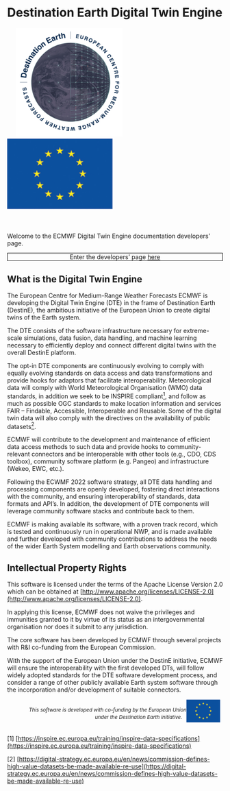 # Destination Earth Digital Twin Engine

<div>
<p style="float: left; margin: 0 20px 0 20px;">
    <img src="destination-earth-logo.png" alt="Destination Earth Logo" width="250"/>
</p>
<p style="padding: 15px 0 10px 0;">
</p>
<p style="float: middle; margin: 0 5px 0 0px;">
    <img src="eu-logo.png" alt="EU Logo" width="250"/>
</p>
</div>

<br />
<br />

<!-- <br />

<br /> -->

Welcome to the ECMWF Digital Twin Engine documentation developers’ page. 

<div style="text-align:center">
<div class="note", style="border: 1px solid black">
Enter the developers’ page <a href="./documentation">here </a>
</div>
</div>

## What is the Digital Twin Engine

The European Centre for Medium-Range Weather Forecasts ECMWF is developing the Digital Twin Engine (DTE) in the frame of Destination Earth (DestinE), the ambitious initiative of the European Union to create digital twins of the Earth system.  

The DTE consists of the software infrastructure necessary for extreme-scale simulations, data fusion, data handling, and machine learning necessary to efficiently deploy and connect different digital twins with the overall DestinE platform. 

The opt-in DTE components are continuously evolving to comply with equally evolving standards on data access and data transformations and provide hooks for adaptors that facilitate interoperability. Meteorological data will comply with World Meteorological Organisation (WMO) data standards, in addition we seek to be INSPIRE compliant[<sup>1</sup>](#1), and follow as much as possible OGC standards to make location information and services FAIR – Findable, Accessible, Interoperable and Reusable. Some of the digital twin data will also comply with the directives on the availability of public datasets[<sup>2</sup>](#2). 

ECMWF  will contribute to the development and maintenance of efficient data access methods to such data and provide hooks to community-relevant connectors and be interoperable with other tools (e.g., CDO, CDS toolbox), community software platform (e.g. Pangeo) and infrastructure (Wekeo, EWC, etc.).  

Following the ECWMF 2022 software strategy, all DTE data handling and processing components are openly developed, fostering direct interactions with the community, and ensuring interoperability of standards, data formats and API’s. In addition, the development of DTE components will leverage community software stacks and contribute back to them. 

ECMWF is making available its software, with a proven track record, which is tested and continuously run in operational NWP, and is made available and further developed with community contributions to address the needs of the wider Earth System modelling and Earth observations community.   

## Intellectual Property Rights 

This software is licensed under the terms of the Apache License Version 2.0 which can be obtained at [http://www.apache.org/licenses/LICENSE-2.0](http://www.apache.org/licenses/LICENSE-2.0). 

In applying this license, ECMWF does not waive the privileges and immunities granted to it by virtue of its status as an intergovernmental organisation nor does it submit to any jurisdiction. 

The core software has been developed by ECMWF through several projects with R&I co-funding from the European Commission.  

With the support of the European Union under the DestinE initiative, ECMWF will ensure the interoperability with the first developed DTs, will follow widely adopted standards for the DTE software development process, and consider a range of other publicly available Earth system software through the incorporation and/or development of suitable connectors. 

<!-- ```diff
+ Enter the developers’ page [https://digital-twin-engine.readthedocs.io/en/latest/documentation/](documentation.md)
``` -->

<div>
<p style="float: right; margin: 0 5px 0 0px;">
    <img src="eu-logo.png" alt="EU Logo" width="80"/>
</p>
<p style="padding: 15px 20px 20px 20px; text-align: right;">
<i><small>This software is developed with co-funding by the European Union under the Destination Earth initiative.&nbsp;&nbsp;&nbsp;</small></i>
</p>
</div>

<a name="1"></a> [1] [https://inspire.ec.europa.eu/training/inspire-data-specifications](https://inspire.ec.europa.eu/training/inspire-data-specifications)

<a name="2"></a> [2] [https://digital-strategy.ec.europa.eu/en/news/commission-defines-high-value-datasets-be-made-available-re-use](https://digital-strategy.ec.europa.eu/en/news/commission-defines-high-value-datasets-be-made-available-re-use)
